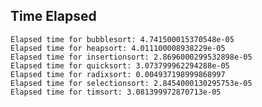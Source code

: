 ## Time Elapsed

	Elapsed time for bubblesort: 4.741500015370548e-05
	Elapsed time for heapsort: 4.011100008938229e-05
	Elapsed time for insertionsort: 2.8696000299532898e-05
	Elapsed time for quicksort: 3.073799962294288e-05
	Elapsed time for radixsort: 0.004937198999868997
	Elapsed time for selectionsort: 2.8454000130295753e-05
	Elapsed time for timsort: 3.081399972870713e-05
